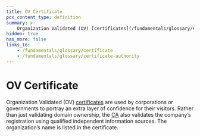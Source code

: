 ```yaml
---
title: OV Certificate
pcx_content_type: definition
summary: >-
    Organization Validated (OV) [certificates](/fundamentals/glossary/#certificate) are used by corporations or governments to portray an extra layer of confidence for their visitors. Rather than just validating domain ownership, the [CA](/fundamentals/glossary/#certificate-authority) also validates the company’s registration using qualified independent information sources. The organization’s name is listed in the certificate.
hidden: true
has_more: false
links_to:
    - /fundamentals/glossary/certificate
    - /fundamentals/glossary/certificate-authority
---
```


# OV Certificate

Organization Validated (OV) [certificates](/fundamentals/glossary/certificate) are used by corporations or governments to portray an extra layer of confidence for their visitors. Rather than just validating domain ownership, the [CA](/fundamentals/glossary/certificate-authority) also validates the company’s registration using qualified independent information sources. The organization’s name is listed in the certificate.
